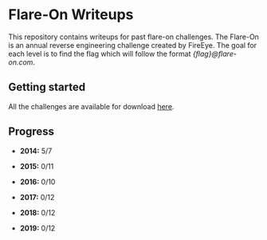# Flare-On Writeups
This repository contains writeups for past flare-on challenges. The Flare-On is an annual reverse engineering challenge created by FireEye. The goal for each level is to find the flag which will follow the format *{flag}@flare-on.com*.

## Getting started
All the challenges are available for download [here](http://flare-on.com).

## Progress
* **2014:** 5/7

* **2015:** 0/11

* **2016:** 0/10

* **2017:** 0/12

* **2018:** 0/12

* **2019:** 0/12
